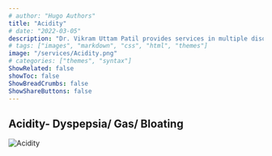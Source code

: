 ```yaml
---
# author: "Hugo Authors"
title: "Acidity"
# date: "2022-03-05"
description: "Dr. Vikram Uttam Patil provides services in multiple disorders"
# tags: ["images", "markdown", "css", "html", "themes"]
image: "/services/Acidity.png"
# categories: ["themes", "syntax"]
ShowRelated: false
showToc: false
ShowBreadCrumbs: false
ShowShareButtons: false
---
```


## Acidity- Dyspepsia/ Gas/ Bloating

![Acidity](/services/Acidity.png)
